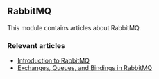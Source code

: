 ## RabbitMQ

This module contains articles about RabbitMQ.

### Relevant articles
- [Introduction to RabbitMQ](https://www.baeldung.com/rabbitmq)
- [Exchanges, Queues, and Bindings in RabbitMQ](https://www.baeldung.com/java-rabbitmq-exchanges-queues-bindings)


